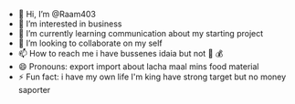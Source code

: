 - 👋 Hi, I’m @Raam403
- 👀 I’m interested in business 
- 🌱 I’m currently learning communication about my starting project 
- 💞️ I’m looking to collaborate on my self 
- 📫 How to reach me i have bussenes idaia but not 🤑 💰 
- 😄 Pronouns: export import about lacha maal mins food material 
- ⚡ Fun fact: i have my own life I'm king have strong target but no money saporter


<!---
Raam403/Raam403 is a ✨ special ✨ repository because its `README.md` (this file) appears on your GitHub profile.
You can click the Preview link to take a look at your changes.
--->
